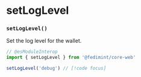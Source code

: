 # setLogLevel

### `setLogLevel()`

Set the log level for the wallet.

```ts twoslash
// @esModuleInterop
import { setLogLevel } from '@fedimint/core-web'

setLogLevel('debug') // [!code focus]
```

